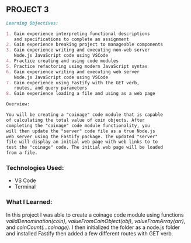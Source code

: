 ## PROJECT 3

```markdown
Learning Objectives:

1. Gain experience interpreting functional descriptions 
   and specifications to complete an assignment
2. Gain experience breaking project to manageable components
3. Gain experience writing and executing non-web server 
   Node.js JavaScript code using VSCode
4. Practice creating and using code modules
5. Practice refactoring using modern JavaScript syntax
6. Gain experience writing and executing web server 
   Node.js JavaScript code using VSCode
7. Gain experience using Fastify with the GET verb, 
   routes, and query parameters
8. Gain experience loading a file and using as a web page

Overview: 

You will be creating a "coinage" code module that is capable 
of calculating the total value of coin objects. After
completing the "coinage" code module functionality, you 
will then update the "server" code file as a true Node.js 
web server using the Fastify package. The updated "server" 
file will display an initial web page with web links to to 
test the "coinage" code. The initial web page will be loaded 
from a file.


```

### Technologies Used:
- VS Code
- Terminal


### What I Learned:
In this project I was able to create a coinage code module using functions *validDenomination(coin)*, *valueFromCoinObject(obj)*, *valueFromArray(arr)*, and *coinCount(...coinage)*. I then initialized the folder as a node.js folder and installed Fastify then added a few different routes with GET verb. 
